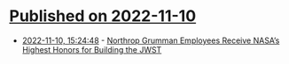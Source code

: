 # [Published on 2022-11-10](index.md)

* [2022-11-10, 15:24:48](https://news.ycombinator.com/item?id=33547804) - [Northrop Grumman Employees Receive NASA’s Highest Honors for Building the JWST](https://news.northropgrumman.com/news/releases/northrop-grumman-employees-receive-nasas-highest-honors-for-building-the-james-webb-space-telescope)
